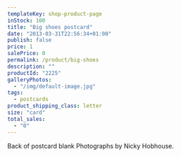```yaml
---
templateKey: shop-product-page
inStock: 100
title: "Big shoes postcard"
date: "2013-03-31T22:56:34+01:00"
publish: false
price: 1
salePrice: 0
permalink: /product/big-shoes
description: ""
productId: "2225"
galleryPhotos:
  - "/img/default-image.jpg"
tags:
  - postcards
product_shipping_class: letter
size: "card"
total_sales:
  - "0"
---
```


Back of postcard blank Photographs by Nicky Hobhouse.
